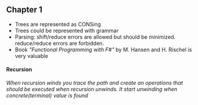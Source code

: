 ## Chapter 1

  - Trees are represented as CONSing
  - Trees could be represented with grammar
  - Parsing: shift/reduce errors are allowed but should be minimized. reduce/reduce errors
    are forbidden.
  - Book _"Functional Programming with F#"_ by M. Hansen and H. Rischel is very valuable

####  Recursion

_When recursion winds you trace the path and create an operations that should be executed
when recursion unwinds. It start unwinding when concrete(terminal) value is found_
